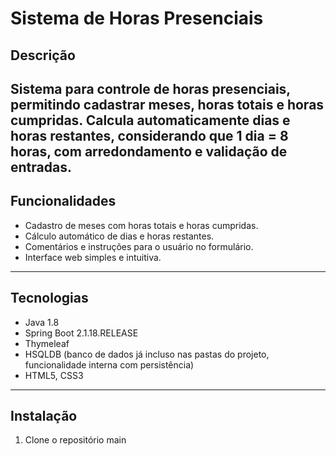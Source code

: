 # Sistema de Horas Presenciais

## Descrição
Sistema para controle de horas presenciais, permitindo cadastrar meses, horas totais e horas cumpridas. Calcula automaticamente dias e horas restantes, considerando que 1 dia = 8 horas, com arredondamento e validação de entradas.
---
## Funcionalidades
- Cadastro de meses com horas totais e horas cumpridas.
- Cálculo automático de dias e horas restantes.
- Comentários e instruções para o usuário no formulário.
- Interface web simples e intuitiva.
---
## Tecnologias
- Java 1.8
- Spring Boot 2.1.18.RELEASE
- Thymeleaf
- HSQLDB (banco de dados já incluso nas pastas do projeto, funcionalidade interna com persistência)
- HTML5, CSS3
---
## Instalação
1. Clone o repositório main

